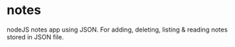 # notes
nodeJS notes app using JSON.
For adding, deleting, listing & reading notes stored in JSON file.
